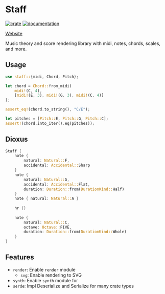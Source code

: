 # Staff
[![crate](https://img.shields.io/crates/v/staff.svg)](https://crates.io/crates/staff)
[![documentation](https://docs.rs/staff/badge.svg)](https://docs.rs/staff)

[Website](https://staff-rs.github.io)

Music theory and score rendering library with midi, notes, chords, scales, and more.

## Usage
```rust
use staff::{midi, Chord, Pitch};

let chord = Chord::from_midi(
    midi!(C, 4),
    [midi!(E, 3), midi!(G, 3), midi!(C, 4)]
);

assert_eq!(chord.to_string(), "C/E");

let pitches = [Pitch::E, Pitch::G, Pitch::C];
assert!(chord.into_iter().eq(pitches));
```

## Dioxus
```rust
Staff { 
    note {
        natural: Natural::F,
        accidental: Accidental::Sharp
    }
    note {
        natural: Natural::G,
        accidental: Accidental::Flat,
        duration: Duration::from(DurationKind::Half)
    }
    note { natural: Natural::A }
    
    hr {}
    
    note {
        natural: Natural::C,
        octave: Octave::FIVE,
        duration: Duration::from(DurationKind::Whole)
    }
}
```

## Features
* `render`: Enable `render` module
    * `svg`: Enable rendering to SVG
* `synth`: Enable `synth` module for 
* `serde`: Impl Deserialize and Serialize for many crate types
